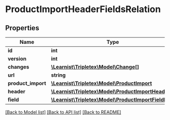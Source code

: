 # ProductImportHeaderFieldsRelation

## Properties
Name | Type | Description | Notes
------------ | ------------- | ------------- | -------------
**id** | **int** |  | [optional] 
**version** | **int** |  | [optional] 
**changes** | [**\Learnist\Tripletex\Model\Change[]**](Change.md) |  | [optional] 
**url** | **string** |  | [optional] 
**product_import** | [**\Learnist\Tripletex\Model\ProductImport**](ProductImport.md) |  | 
**header** | [**\Learnist\Tripletex\Model\ProductImportHeader**](ProductImportHeader.md) |  | 
**field** | [**\Learnist\Tripletex\Model\ProductImportFieldDTO**](ProductImportFieldDTO.md) |  | 

[[Back to Model list]](../../README.md#documentation-for-models) [[Back to API list]](../../README.md#documentation-for-api-endpoints) [[Back to README]](../../README.md)

